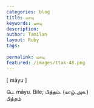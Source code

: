 ```yaml
---
categories: blog
title: மாயு
keywords: மாயு
description: 
author: Tamilan
layout: Ruby
tags: 
 
permalink: மாயு
featured: /images/ttak-48.png
---
```

  
[ māyu ]  
  
பெ. māyu. Bile; பித்தம். (யாழ்.அக.)  
பித்தம்